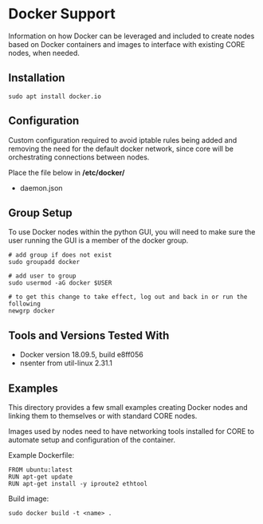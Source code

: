 # Docker Support

Information on how Docker can be leveraged and included to create
nodes based on Docker containers and images to interface with
existing CORE nodes, when needed.

## Installation

```shell
sudo apt install docker.io
```

## Configuration

Custom configuration required to avoid iptable rules being added and removing
the need for the default docker network, since core will be orchestrating
connections between nodes.

Place the file below in **/etc/docker/**
* daemon.json

## Group Setup

To use Docker nodes within the python GUI, you will need to make sure the user running the GUI is a member of the
docker group.

```shell
# add group if does not exist
sudo groupadd docker

# add user to group
sudo usermod -aG docker $USER

# to get this change to take effect, log out and back in or run the following
newgrp docker
```

## Tools and Versions Tested With

* Docker version 18.09.5, build e8ff056
* nsenter from util-linux 2.31.1

## Examples

This directory provides a few small examples creating Docker nodes
and linking them to themselves or with standard CORE nodes.

Images used by nodes need to have networking tools installed for CORE to automate
setup and configuration of the container.

Example Dockerfile:
```
FROM ubuntu:latest
RUN apt-get update
RUN apt-get install -y iproute2 ethtool
```

Build image:
```shell
sudo docker build -t <name> .
```
